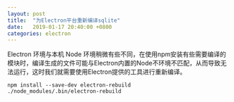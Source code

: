 ```yaml
---
layout: post
title:  "为Electron平台重新编译sqlite"
date:   2019-01-17 20:40:00 +0800
categories: electron
---  
```


Electron 环境与本机 Node 环境稍微有些不同，在使用npm安装有些需要编译的模块时，编译生成的文件可能与Electron内置的Node不环境不匹配，从而导致无法运行，这时我们就需要使用Electron提供的工具进行重新编译。  

```shell
npm install --save-dev electron-rebuild
./node_modules/.bin/electron-rebuild
```